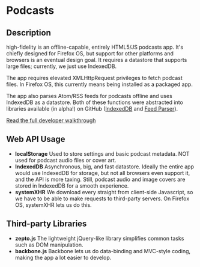 # Podcasts #

## Description ##

high-fidelity is an offline-capable, entirely HTML5/JS podcasts app. It's chiefly designed for Firefox OS, but support for other platforms and browsers is an eventual design goal. It requires a datastore that supports large files; currently, we just use IndexedDB.

The app requires elevated XMLHttpRequest privileges to fetch podcast files. In Firefox OS, this currently means being installed as a packaged app.

The app also parses Atom/RSS feeds for podcasts offline and uses IndexedDB as a datastore. Both of these functions were abstracted into libraries available (in alpha!) on GitHub ([IndexedDB](https://github.com/tofumatt/localForage) and [Feed Parser](https://github.com/mozilla/hungry-js)).

[Read the full developer walkthrough](https://github.com/mozilla/high-fidelity/blob/master/making-of.md)

## Web API Usage ##

 * **localStorage**
   Used to store settings and basic podcast metadata. NOT used for podcast audio files or cover art.
 * **IndexedDB**
   Asynchronous, big, and fast datastore. Ideally the entire app would use IndexedDB for storage, but not all browsers even support it, and the API is more taxing. Still, podcast audio and image covers are stored in IndexedDB for a smooth experience.
 * **systemXHR**
   We download every straight from client-side Javascript, so we have to be able to make requests to third-party servers. On Firefox OS, systemXHR lets us do this.

## Third-party Libraries ##

 * **zepto.js**
   The lightweight jQuery-like library simplifies common tasks such as DOM manipulation.
 * **backbone.js**
   Backbone lets us do data-binding and MVC-style coding, making the app a lot easier to develop.
